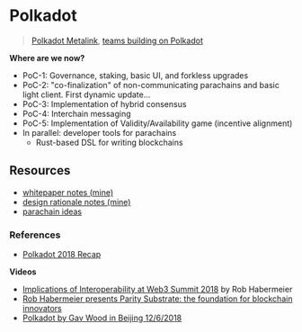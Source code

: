 # Polkadot
> [Polkadot Metalink](https://github.com/w3f/Web3-wiki/wiki/Polkadot), [teams building on Polkadot](https://forum.web3.foundation/t/teams-building-on-polkadot/67)

**Where are we now?**
* PoC-1: Governance, staking, basic UI, and forkless upgrades
* PoC-2: "co-finalization" of non-communicating parachains and basic light client. First dynamic update...
* PoC-3: Implementation of hybrid consensus
* PoC-4: Interchain messaging
* PoC-5: Implementation of Validity/Availability game (incentive alignment)
* In parallel: developer tools for parachains
    * Rust-based DSL for writing blockchains

## Resources

* [whitepaper notes (mine)](./whitepaper.md)
* [design rationale notes (mine)](./rationale.md)
* [parachain ideas](./parachain.md)

### References

* [Polkadot 2018 Recap](https://medium.com/@gavofyork/polkadot-2018-recap-677dab3e995b)

**Videos**
* [Implications of Interoperability at Web3 Summit 2018](https://www.youtube.com/watch?v=TBeGIGvC6r8&feature=youtu.be) by Rob Habermeier
* [Rob Habermeier presents Parity Substrate: the foundation for blockchain innovators](https://www.youtube.com/watch?v=q1zLHO7Lkuk)
* [Polkadot by Gav Wood in Beijing 12/6/2018](https://www.youtube.com/watch?v=M54wSJVHDGI)